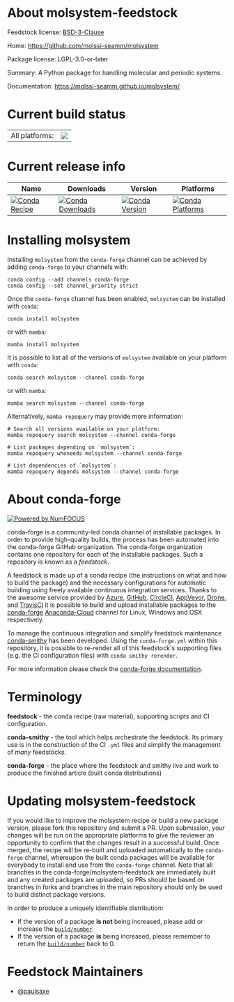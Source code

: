 About molsystem-feedstock
=========================

Feedstock license: [BSD-3-Clause](https://github.com/conda-forge/molsystem-feedstock/blob/main/LICENSE.txt)

Home: https://github.com/molssi-seamm/molsystem

Package license: LGPL-3.0-or-later

Summary: A Python package for handling molecular and periodic systems.

Documentation: https://molssi-seamm.github.io/molsystem/

Current build status
====================


<table><tr><td>All platforms:</td>
    <td>
      <a href="https://dev.azure.com/conda-forge/feedstock-builds/_build/latest?definitionId=12659&branchName=main">
        <img src="https://dev.azure.com/conda-forge/feedstock-builds/_apis/build/status/molsystem-feedstock?branchName=main">
      </a>
    </td>
  </tr>
</table>

Current release info
====================

| Name | Downloads | Version | Platforms |
| --- | --- | --- | --- |
| [![Conda Recipe](https://img.shields.io/badge/recipe-molsystem-green.svg)](https://anaconda.org/conda-forge/molsystem) | [![Conda Downloads](https://img.shields.io/conda/dn/conda-forge/molsystem.svg)](https://anaconda.org/conda-forge/molsystem) | [![Conda Version](https://img.shields.io/conda/vn/conda-forge/molsystem.svg)](https://anaconda.org/conda-forge/molsystem) | [![Conda Platforms](https://img.shields.io/conda/pn/conda-forge/molsystem.svg)](https://anaconda.org/conda-forge/molsystem) |

Installing molsystem
====================

Installing `molsystem` from the `conda-forge` channel can be achieved by adding `conda-forge` to your channels with:

```
conda config --add channels conda-forge
conda config --set channel_priority strict
```

Once the `conda-forge` channel has been enabled, `molsystem` can be installed with `conda`:

```
conda install molsystem
```

or with `mamba`:

```
mamba install molsystem
```

It is possible to list all of the versions of `molsystem` available on your platform with `conda`:

```
conda search molsystem --channel conda-forge
```

or with `mamba`:

```
mamba search molsystem --channel conda-forge
```

Alternatively, `mamba repoquery` may provide more information:

```
# Search all versions available on your platform:
mamba repoquery search molsystem --channel conda-forge

# List packages depending on `molsystem`:
mamba repoquery whoneeds molsystem --channel conda-forge

# List dependencies of `molsystem`:
mamba repoquery depends molsystem --channel conda-forge
```


About conda-forge
=================

[![Powered by
NumFOCUS](https://img.shields.io/badge/powered%20by-NumFOCUS-orange.svg?style=flat&colorA=E1523D&colorB=007D8A)](https://numfocus.org)

conda-forge is a community-led conda channel of installable packages.
In order to provide high-quality builds, the process has been automated into the
conda-forge GitHub organization. The conda-forge organization contains one repository
for each of the installable packages. Such a repository is known as a *feedstock*.

A feedstock is made up of a conda recipe (the instructions on what and how to build
the package) and the necessary configurations for automatic building using freely
available continuous integration services. Thanks to the awesome service provided by
[Azure](https://azure.microsoft.com/en-us/services/devops/), [GitHub](https://github.com/),
[CircleCI](https://circleci.com/), [AppVeyor](https://www.appveyor.com/),
[Drone](https://cloud.drone.io/welcome), and [TravisCI](https://travis-ci.com/)
it is possible to build and upload installable packages to the
[conda-forge](https://anaconda.org/conda-forge) [Anaconda-Cloud](https://anaconda.org/)
channel for Linux, Windows and OSX respectively.

To manage the continuous integration and simplify feedstock maintenance
[conda-smithy](https://github.com/conda-forge/conda-smithy) has been developed.
Using the ``conda-forge.yml`` within this repository, it is possible to re-render all of
this feedstock's supporting files (e.g. the CI configuration files) with ``conda smithy rerender``.

For more information please check the [conda-forge documentation](https://conda-forge.org/docs/).

Terminology
===========

**feedstock** - the conda recipe (raw material), supporting scripts and CI configuration.

**conda-smithy** - the tool which helps orchestrate the feedstock.
                   Its primary use is in the construction of the CI ``.yml`` files
                   and simplify the management of *many* feedstocks.

**conda-forge** - the place where the feedstock and smithy live and work to
                  produce the finished article (built conda distributions)


Updating molsystem-feedstock
============================

If you would like to improve the molsystem recipe or build a new
package version, please fork this repository and submit a PR. Upon submission,
your changes will be run on the appropriate platforms to give the reviewer an
opportunity to confirm that the changes result in a successful build. Once
merged, the recipe will be re-built and uploaded automatically to the
`conda-forge` channel, whereupon the built conda packages will be available for
everybody to install and use from the `conda-forge` channel.
Note that all branches in the conda-forge/molsystem-feedstock are
immediately built and any created packages are uploaded, so PRs should be based
on branches in forks and branches in the main repository should only be used to
build distinct package versions.

In order to produce a uniquely identifiable distribution:
 * If the version of a package **is not** being increased, please add or increase
   the [``build/number``](https://docs.conda.io/projects/conda-build/en/latest/resources/define-metadata.html#build-number-and-string).
 * If the version of a package **is** being increased, please remember to return
   the [``build/number``](https://docs.conda.io/projects/conda-build/en/latest/resources/define-metadata.html#build-number-and-string)
   back to 0.

Feedstock Maintainers
=====================

* [@paulsaxe](https://github.com/paulsaxe/)

